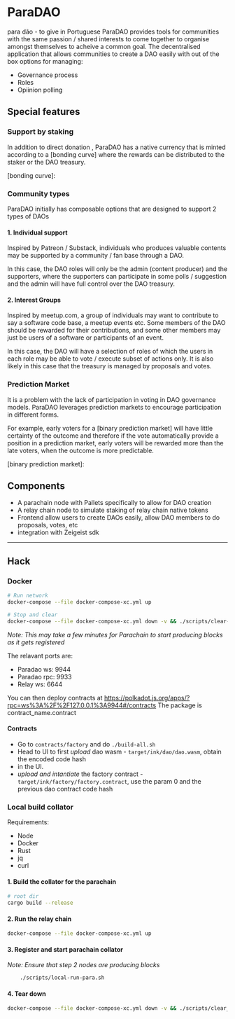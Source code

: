 # ParaDAO

para dão - to give in Portuguese
ParaDAO provides tools for communities with the same passion / shared interests to come together to organise amongst themselves to acheive a common goal.
The decentralised application that allows communities to create a DAO easily with out of the box options for managing:

-   Governance process
-   Roles
-   Opiinion polling

## Special features

### Support by staking

In addition to direct donation , ParaDAO has a native currency that is minted according to a [bonding curve] where the rewards can be distributed to the staker or the DAO treasury.

[bonding curve]:

### Community types

ParaDAO initially has composable options that are designed to support 2 types of DAOs

#### 1. Individual support

Inspired by Patreon / Substack,
individuals who produces valuable contents may be supported by a community / fan base through a DAO.

In this case,
the DAO roles will only be the admin (content producer) and the supporters,
where the supporters can participate in some polls / suggestion and the admin will have full control over the DAO treasury.

#### 2. Interest Groups

Inspired by meetup.com,
a group of individuals may want to contribute to say a software code base, a meetup events etc.
Some members of the DAO should be rewarded for their contributions,
and some other members may just be users of a software or participants of an event.

In this case,
the DAO will have a selection of roles of which the users in each role may be able to vote / execute subset of actions only.
It is also likely in this case that the treasury is managed by proposals and votes.

### Prediction Market

It is a problem with the lack of participation in voting in DAO governance models.
ParaDAO leverages prediction markets to encourage participation in different forms.

For example,
early voters for a [binary prediction market] will have little certainty of the outcome and therefore if the vote automatically provide a position in a prediction market,
early voters will be rewarded more than the late voters, when the outcome is more predictable.

[binary prediction market]:

## Components

-   A parachain node with Pallets specifically to allow for DAO creation
-   A relay chain node to simulate staking of relay chain native tokens
-   Frontend allow users to create DAOs easily, allow DAO members to do proposals, votes, etc
-   integration with Zeigeist sdk

---

## Hack

### Docker

```sh
# Run network
docker-compose --file docker-compose-xc.yml up

# Stop and clear
docker-compose --file docker-compose-xc.yml down -v && ./scripts/clear-all.sh
```

_Note: This may take a few minutes for Parachain to start producing blocks as it gets registered_

The relavant ports are:

-   Paradao ws: 9944
-   Paradao rpc: 9933
-   Relay ws: 6644

You can then deploy contracts at https://polkadot.js.org/apps/?rpc=ws%3A%2F%2F127.0.0.1%3A9944#/contracts
The package is contract_name.contract

#### Contracts

-   Go to `contracts/factory` and do `./build-all.sh`
-   Head to UI to first _upload_ dao wasm - `target/ink/dao/dao.wasm`, obtain the encoded code hash
-   in the UI.
-   _upload and intantiate_ the factory contract - `target/ink/factory/factory.contract`, use the param
    0 and the previous dao contract code hash

### Local build collator

Requirements:

-   Node
-   Docker
-   Rust
-   jq
-   curl

#### 1. Build the collator for the parachain

```sh
# root dir
cargo build --release
```

#### 2. Run the relay chain

```sh
docker-compose --file docker-compose-xc.yml up
```

#### 3. Register and start parachain collator

_Note: Ensure that step 2 nodes are producing blocks_

```sh
	./scripts/local-run-para.sh
```

#### 4. Tear down

```sh
docker-compose --file docker-compose-xc.yml down -v && ./scripts/clear_all.sh
```
